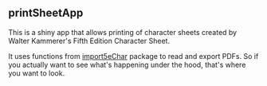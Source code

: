 ## printSheetApp

This is a shiny app that allows printing of character sheets created by Walter
Kammerer's Fifth Edition Character Sheet. 

It uses functions from 
[import5eChar](https://github.com/oganm/import5eChar) package to read and export
PDFs. So if you actually want to see what's happening under the hood, that's where
you want to look.